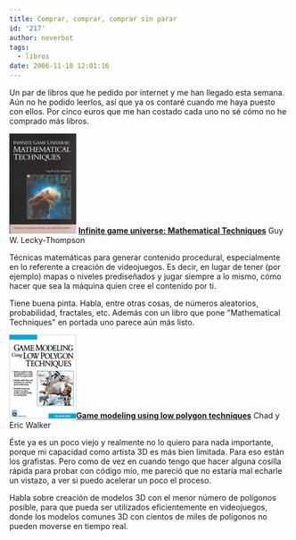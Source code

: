 ```yaml
---
title: Comprar, comprar, comprar sin parar
id: '217'
author: neverbot
tags:
  - libros
date: 2006-11-18 12:01:16
---
```


Un par de libros que he pedido por internet y me han llegado esta semana. Aún no he podido leerlos, así que ya os contaré cuando me haya puesto con ellos. Por cinco euros que me han costado cada uno no sé cómo no he comprado más libros.

![Infinite Game Universe](./comprar-comprar-comprar-sin-parar/InfiniteGameUniverse.jpg "Infinite Game Universe")
**[Infinite game universe: Mathematical Techniques](http://www.charlesriver.com/books/BookDetail.aspx?productID=8720)** Guy W. Lecky-Thompson

Técnicas matemáticas para generar contenido procedural, especialmente en lo referente a creación de videojuegos. Es decir, en lugar de tener (por ejemplo) mapas o niveles prediseñados y jugar siempre a lo mismo, cómo hacer que sea la máquina quien cree el contenido por ti.

Tiene buena pinta. Habla, entre otras cosas, de números aleatorios, probabilidad, fractales, etc. Además con un libro que pone "Mathematical Techniques" en portada uno parece aún más listo.

[![Low Poligon Techniques](./comprar-comprar-comprar-sin-parar/LowPoligonTechniques.jpg "Low Poligon Techniques")](http://www.charlesriver.com/Books/BookDetail.aspx?productID=8717)[**Game modeling using low polygon techniques**](http://www.charlesriver.com/Books/BookDetail.aspx?productID=8717) Chad y Eric Walker

Éste ya es un poco viejo y realmente no lo quiero para nada importante, porque mi capacidad como artista 3D es más bien limitada. Para eso están los grafistas. Pero como de vez en cuando tengo que hacer alguna cosilla rápida para probar con código mío, me pareció que no estaría mal echarle un vistazo, a ver si puedo acelerar un poco el proceso.

Habla sobre creación de modelos 3D con el menor número de polígonos posible, para que pueda ser utilizados eficientemente en videojuegos, donde los modelos comunes 3D con cientos de miles de polígonos no pueden moverse en tiempo real.
